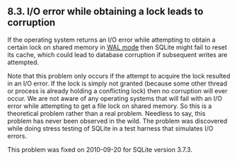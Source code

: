 ## 8\.3\.  I/O error while obtaining a lock leads to corruption


If the operating system returns an I/O error while attempting to obtain
a certain lock on shared memory in [WAL mode](wal.html) then SQLite might fail 
to reset its cache,
which could lead to database corruption if subsequent writes are attempted.


Note that this problem only occurs if the attempt to acquire the lock
resulted in an I/O error. If the lock is simply not granted (because some
other thread or process is already holding a conflicting lock) then no
corruption will ever occur. We are not aware of any operating systems that
will fail with an I/O error while attempting to get a file lock on shared
memory. So this is a theoretical problem rather than a real problem.
Needless to say, this problem has never been observed in the wild. The
problem was discovered while doing stress testing of SQLite in a test
harness that simulates I/O errors.


This problem was fixed on 2010\-09\-20 for SQLite version 3\.7\.3\.


